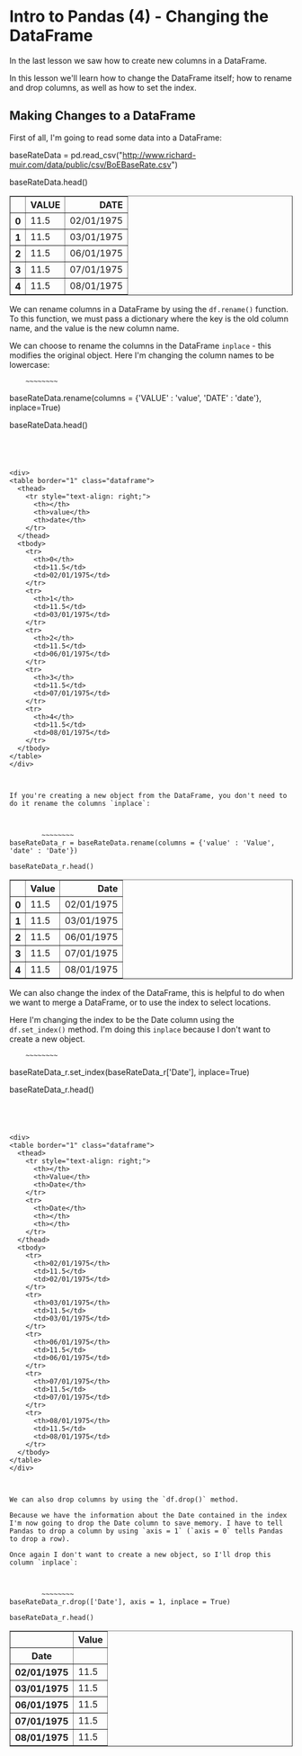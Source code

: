 
# Intro to Pandas (4) - Changing the DataFrame

In the last lesson we saw how to create new columns in a DataFrame.

In this lesson we'll learn how to change the DataFrame itself; how to rename and drop columns, as well as how to set the index.



## Making Changes to a DataFrame

First of all, I'm going to read some data into a DataFrame:



baseRateData = pd.read_csv("http://www.richard-muir.com/data/public/csv/BoEBaseRate.csv")

baseRateData.head()





<div>
<table border="1" class="dataframe">
  <thead>
    <tr style="text-align: right;">
      <th></th>
      <th>VALUE</th>
      <th>DATE</th>
    </tr>
  </thead>
  <tbody>
    <tr>
      <th>0</th>
      <td>11.5</td>
      <td>02/01/1975</td>
    </tr>
    <tr>
      <th>1</th>
      <td>11.5</td>
      <td>03/01/1975</td>
    </tr>
    <tr>
      <th>2</th>
      <td>11.5</td>
      <td>06/01/1975</td>
    </tr>
    <tr>
      <th>3</th>
      <td>11.5</td>
      <td>07/01/1975</td>
    </tr>
    <tr>
      <th>4</th>
      <td>11.5</td>
      <td>08/01/1975</td>
    </tr>
  </tbody>
</table>
</div>



We can rename columns in a DataFrame by using the `df.rename()` function. To this function, we must pass a dictionary where the key is the old column name, and the value is the new column name.

We can choose to rename the columns in the DataFrame `inplace` - this modifies the original object. Here I'm changing the column names to be lowercase:



		~~~~~~~~
baseRateData.rename(columns = {'VALUE' : 'value', 'DATE' : 'date'}, inplace=True)

baseRateData.head()
~~~~~~~~




<div>
<table border="1" class="dataframe">
  <thead>
    <tr style="text-align: right;">
      <th></th>
      <th>value</th>
      <th>date</th>
    </tr>
  </thead>
  <tbody>
    <tr>
      <th>0</th>
      <td>11.5</td>
      <td>02/01/1975</td>
    </tr>
    <tr>
      <th>1</th>
      <td>11.5</td>
      <td>03/01/1975</td>
    </tr>
    <tr>
      <th>2</th>
      <td>11.5</td>
      <td>06/01/1975</td>
    </tr>
    <tr>
      <th>3</th>
      <td>11.5</td>
      <td>07/01/1975</td>
    </tr>
    <tr>
      <th>4</th>
      <td>11.5</td>
      <td>08/01/1975</td>
    </tr>
  </tbody>
</table>
</div>



If you're creating a new object from the DataFrame, you don't need to do it rename the columns `inplace`:



		~~~~~~~~
baseRateData_r = baseRateData.rename(columns = {'value' : 'Value', 'date' : 'Date'})

baseRateData_r.head()
~~~~~~~~




<div>
<table border="1" class="dataframe">
  <thead>
    <tr style="text-align: right;">
      <th></th>
      <th>Value</th>
      <th>Date</th>
    </tr>
  </thead>
  <tbody>
    <tr>
      <th>0</th>
      <td>11.5</td>
      <td>02/01/1975</td>
    </tr>
    <tr>
      <th>1</th>
      <td>11.5</td>
      <td>03/01/1975</td>
    </tr>
    <tr>
      <th>2</th>
      <td>11.5</td>
      <td>06/01/1975</td>
    </tr>
    <tr>
      <th>3</th>
      <td>11.5</td>
      <td>07/01/1975</td>
    </tr>
    <tr>
      <th>4</th>
      <td>11.5</td>
      <td>08/01/1975</td>
    </tr>
  </tbody>
</table>
</div>



We can also change the index of the DataFrame, this is helpful to do when we want to merge a DataFrame, or to use the index to select locations.

Here I'm changing the index to be the Date column using the `df.set_index()` method. I'm doing this `inplace` because I don't want to create a new object.



		~~~~~~~~
baseRateData_r.set_index(baseRateData_r['Date'], inplace=True)

baseRateData_r.head()
~~~~~~~~




<div>
<table border="1" class="dataframe">
  <thead>
    <tr style="text-align: right;">
      <th></th>
      <th>Value</th>
      <th>Date</th>
    </tr>
    <tr>
      <th>Date</th>
      <th></th>
      <th></th>
    </tr>
  </thead>
  <tbody>
    <tr>
      <th>02/01/1975</th>
      <td>11.5</td>
      <td>02/01/1975</td>
    </tr>
    <tr>
      <th>03/01/1975</th>
      <td>11.5</td>
      <td>03/01/1975</td>
    </tr>
    <tr>
      <th>06/01/1975</th>
      <td>11.5</td>
      <td>06/01/1975</td>
    </tr>
    <tr>
      <th>07/01/1975</th>
      <td>11.5</td>
      <td>07/01/1975</td>
    </tr>
    <tr>
      <th>08/01/1975</th>
      <td>11.5</td>
      <td>08/01/1975</td>
    </tr>
  </tbody>
</table>
</div>



We can also drop columns by using the `df.drop()` method. 

Because we have the information about the Date contained in the index I'm now going to drop the Date column to save memory. I have to tell Pandas to drop a column by using `axis = 1` (`axis = 0` tells Pandas to drop a row).

Once again I don't want to create a new object, so I'll drop this column `inplace`:



		~~~~~~~~
baseRateData_r.drop(['Date'], axis = 1, inplace = True)

baseRateData_r.head()
~~~~~~~~




<div>
<table border="1" class="dataframe">
  <thead>
    <tr style="text-align: right;">
      <th></th>
      <th>Value</th>
    </tr>
    <tr>
      <th>Date</th>
      <th></th>
    </tr>
  </thead>
  <tbody>
    <tr>
      <th>02/01/1975</th>
      <td>11.5</td>
    </tr>
    <tr>
      <th>03/01/1975</th>
      <td>11.5</td>
    </tr>
    <tr>
      <th>06/01/1975</th>
      <td>11.5</td>
    </tr>
    <tr>
      <th>07/01/1975</th>
      <td>11.5</td>
    </tr>
    <tr>
      <th>08/01/1975</th>
      <td>11.5</td>
    </tr>
  </tbody>
</table>
</div>


